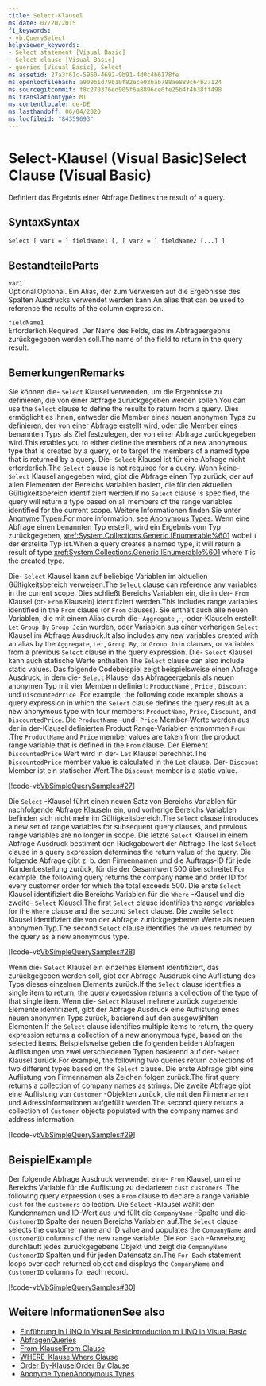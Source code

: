 ```yaml
---
title: Select-Klausel
ms.date: 07/20/2015
f1_keywords:
- vb.QuerySelect
helpviewer_keywords:
- Select statement [Visual Basic]
- Select clause [Visual Basic]
- queries [Visual Basic], Select
ms.assetid: 27a3f61c-5960-4692-9b91-4d0c4b6178fe
ms.openlocfilehash: a909b1d79b10f82ece03bab788ae889c64b27124
ms.sourcegitcommit: f8c270376ed905f6a8896ce0fe25b4f4b38ff498
ms.translationtype: MT
ms.contentlocale: de-DE
ms.lasthandoff: 06/04/2020
ms.locfileid: "84359693"
---
```

# <a name="select-clause-visual-basic"></a><span data-ttu-id="01d4d-102">Select-Klausel (Visual Basic)</span><span class="sxs-lookup"><span data-stu-id="01d4d-102">Select Clause (Visual Basic)</span></span>
<span data-ttu-id="01d4d-103">Definiert das Ergebnis einer Abfrage.</span><span class="sxs-lookup"><span data-stu-id="01d4d-103">Defines the result of a query.</span></span>  
  
## <a name="syntax"></a><span data-ttu-id="01d4d-104">Syntax</span><span class="sxs-lookup"><span data-stu-id="01d4d-104">Syntax</span></span>  
  
```vb  
Select [ var1 = ] fieldName1 [, [ var2 = ] fieldName2 [...] ]  
```  
  
## <a name="parts"></a><span data-ttu-id="01d4d-105">Bestandteile</span><span class="sxs-lookup"><span data-stu-id="01d4d-105">Parts</span></span>  
 `var1`  
 <span data-ttu-id="01d4d-106">Optional.</span><span class="sxs-lookup"><span data-stu-id="01d4d-106">Optional.</span></span> <span data-ttu-id="01d4d-107">Ein Alias, der zum Verweisen auf die Ergebnisse des Spalten Ausdrucks verwendet werden kann.</span><span class="sxs-lookup"><span data-stu-id="01d4d-107">An alias that can be used to reference the results of the column expression.</span></span>  
  
 `fieldName1`  
 <span data-ttu-id="01d4d-108">Erforderlich.</span><span class="sxs-lookup"><span data-stu-id="01d4d-108">Required.</span></span> <span data-ttu-id="01d4d-109">Der Name des Felds, das im Abfrageergebnis zurückgegeben werden soll.</span><span class="sxs-lookup"><span data-stu-id="01d4d-109">The name of the field to return in the query result.</span></span>  
  
## <a name="remarks"></a><span data-ttu-id="01d4d-110">Bemerkungen</span><span class="sxs-lookup"><span data-stu-id="01d4d-110">Remarks</span></span>  
 <span data-ttu-id="01d4d-111">Sie können die- `Select` Klausel verwenden, um die Ergebnisse zu definieren, die von einer Abfrage zurückgegeben werden sollen.</span><span class="sxs-lookup"><span data-stu-id="01d4d-111">You can use the `Select` clause to define the results to return from a query.</span></span> <span data-ttu-id="01d4d-112">Dies ermöglicht es Ihnen, entweder die Member eines neuen anonymen Typs zu definieren, der von einer Abfrage erstellt wird, oder die Member eines benannten Typs als Ziel festzulegen, der von einer Abfrage zurückgegeben wird.</span><span class="sxs-lookup"><span data-stu-id="01d4d-112">This enables you to either define the members of a new anonymous type that is created by a query, or to target the members of a named type that is returned by a query.</span></span> <span data-ttu-id="01d4d-113">Die- `Select` Klausel ist für eine Abfrage nicht erforderlich.</span><span class="sxs-lookup"><span data-stu-id="01d4d-113">The `Select` clause is not required for a query.</span></span> <span data-ttu-id="01d4d-114">Wenn keine- `Select` Klausel angegeben wird, gibt die Abfrage einen Typ zurück, der auf allen Elementen der Bereichs Variablen basiert, die für den aktuellen Gültigkeitsbereich identifiziert werden.</span><span class="sxs-lookup"><span data-stu-id="01d4d-114">If no `Select` clause is specified, the query will return a type based on all members of the range variables identified for the current scope.</span></span> <span data-ttu-id="01d4d-115">Weitere Informationen finden Sie unter [Anonyme Typen](../../programming-guide/language-features/objects-and-classes/anonymous-types.md).</span><span class="sxs-lookup"><span data-stu-id="01d4d-115">For more information, see [Anonymous Types](../../programming-guide/language-features/objects-and-classes/anonymous-types.md).</span></span> <span data-ttu-id="01d4d-116">Wenn eine Abfrage einen benannten Typ erstellt, wird ein Ergebnis vom Typ zurückgegeben, <xref:System.Collections.Generic.IEnumerable%601> wobei `T` der erstellte Typ ist.</span><span class="sxs-lookup"><span data-stu-id="01d4d-116">When a query creates a named type, it will return a result of type <xref:System.Collections.Generic.IEnumerable%601> where `T` is the created type.</span></span>  
  
 <span data-ttu-id="01d4d-117">Die- `Select` Klausel kann auf beliebige Variablen im aktuellen Gültigkeitsbereich verweisen.</span><span class="sxs-lookup"><span data-stu-id="01d4d-117">The `Select` clause can reference any variables in the current scope.</span></span> <span data-ttu-id="01d4d-118">Dies schließt Bereichs Variablen ein, die in der- `From` Klausel (or- `From` Klauseln) identifiziert werden.</span><span class="sxs-lookup"><span data-stu-id="01d4d-118">This includes range variables identified in the `From` clause (or `From` clauses).</span></span> <span data-ttu-id="01d4d-119">Sie enthält auch alle neuen Variablen, die mit einem Alias durch die- `Aggregate` ,-,-oder-Klauseln erstellt `Let` `Group By` `Group Join` wurden, oder Variablen aus einer vorherigen `Select` Klausel im Abfrage Ausdruck.</span><span class="sxs-lookup"><span data-stu-id="01d4d-119">It also includes any new variables created with an alias by the `Aggregate`, `Let`, `Group By`, or `Group Join` clauses, or variables from a previous `Select` clause in the query expression.</span></span> <span data-ttu-id="01d4d-120">Die- `Select` Klausel kann auch statische Werte enthalten.</span><span class="sxs-lookup"><span data-stu-id="01d4d-120">The `Select` clause can also include static values.</span></span> <span data-ttu-id="01d4d-121">Das folgende Codebeispiel zeigt beispielsweise einen Abfrage Ausdruck, in dem die- `Select` Klausel das Abfrageergebnis als neuen anonymen Typ mit vier Membern definiert: `ProductName` , `Price` , `Discount` und `DiscountedPrice` .</span><span class="sxs-lookup"><span data-stu-id="01d4d-121">For example, the following code example shows a query expression in which the `Select` clause defines the query result as a new anonymous type with four members: `ProductName`, `Price`, `Discount`, and `DiscountedPrice`.</span></span> <span data-ttu-id="01d4d-122">Die `ProductName` -und- `Price` Member-Werte werden aus der in der-Klausel definierten Product Range-Variablen entnommen `From` .</span><span class="sxs-lookup"><span data-stu-id="01d4d-122">The `ProductName` and `Price` member values are taken from the product range variable that is defined in the `From` clause.</span></span> <span data-ttu-id="01d4d-123">Der Element `DiscountedPrice` Wert wird in der- `Let` Klausel berechnet.</span><span class="sxs-lookup"><span data-stu-id="01d4d-123">The `DiscountedPrice` member value is calculated in the `Let` clause.</span></span> <span data-ttu-id="01d4d-124">Der- `Discount` Member ist ein statischer Wert.</span><span class="sxs-lookup"><span data-stu-id="01d4d-124">The `Discount` member is a static value.</span></span>  
  
 [!code-vb[VbSimpleQuerySamples#27](~/samples/snippets/visualbasic/VS_Snippets_VBCSharp/VbSimpleQuerySamples/VB/QuerySamples1.vb#27)]  
  
 <span data-ttu-id="01d4d-125">Die `Select` -Klausel führt einen neuen Satz von Bereichs Variablen für nachfolgende Abfrage Klauseln ein, und vorherige Bereichs Variablen befinden sich nicht mehr im Gültigkeitsbereich.</span><span class="sxs-lookup"><span data-stu-id="01d4d-125">The `Select` clause introduces a new set of range variables for subsequent query clauses, and previous range variables are no longer in scope.</span></span> <span data-ttu-id="01d4d-126">Die letzte `Select` Klausel in einem Abfrage Ausdruck bestimmt den Rückgabewert der Abfrage.</span><span class="sxs-lookup"><span data-stu-id="01d4d-126">The last `Select` clause in a query expression determines the return value of the query.</span></span> <span data-ttu-id="01d4d-127">Die folgende Abfrage gibt z. b. den Firmennamen und die Auftrags-ID für jede Kundenbestellung zurück, für die der Gesamtwert 500 überschreitet.</span><span class="sxs-lookup"><span data-stu-id="01d4d-127">For example, the following query returns the company name and order ID for every customer order for which the total exceeds 500.</span></span> <span data-ttu-id="01d4d-128">Die erste `Select` Klausel identifiziert die Bereichs Variablen für die `Where` -Klausel und die zweite- `Select` Klausel.</span><span class="sxs-lookup"><span data-stu-id="01d4d-128">The first `Select` clause identifies the range variables for the `Where` clause and the second `Select` clause.</span></span> <span data-ttu-id="01d4d-129">Die zweite `Select` Klausel identifiziert die von der Abfrage zurückgegebenen Werte als neuen anonymen Typ.</span><span class="sxs-lookup"><span data-stu-id="01d4d-129">The second `Select` clause identifies the values returned by the query as a new anonymous type.</span></span>  
  
 [!code-vb[VbSimpleQuerySamples#28](~/samples/snippets/visualbasic/VS_Snippets_VBCSharp/VbSimpleQuerySamples/VB/QuerySamples1.vb#28)]  
  
 <span data-ttu-id="01d4d-130">Wenn die- `Select` Klausel ein einzelnes Element identifiziert, das zurückgegeben werden soll, gibt der Abfrage Ausdruck eine Auflistung des Typs dieses einzelnen Elements zurück.</span><span class="sxs-lookup"><span data-stu-id="01d4d-130">If the `Select` clause identifies a single item to return, the query expression returns a collection of the type of that single item.</span></span> <span data-ttu-id="01d4d-131">Wenn die- `Select` Klausel mehrere zurück zugebende Elemente identifiziert, gibt der Abfrage Ausdruck eine Auflistung eines neuen anonymen Typs zurück, basierend auf den ausgewählten Elementen.</span><span class="sxs-lookup"><span data-stu-id="01d4d-131">If the `Select` clause identifies multiple items to return, the query expression returns a collection of a new anonymous type, based on the selected items.</span></span> <span data-ttu-id="01d4d-132">Beispielsweise geben die folgenden beiden Abfragen Auflistungen von zwei verschiedenen Typen basierend auf der- `Select` Klausel zurück.</span><span class="sxs-lookup"><span data-stu-id="01d4d-132">For example, the following two queries return collections of two different types based on the `Select` clause.</span></span> <span data-ttu-id="01d4d-133">Die erste Abfrage gibt eine Auflistung von Firmennamen als Zeichen folgen zurück.</span><span class="sxs-lookup"><span data-stu-id="01d4d-133">The first query returns a collection of company names as strings.</span></span> <span data-ttu-id="01d4d-134">Die zweite Abfrage gibt eine Auflistung von `Customer` -Objekten zurück, die mit den Firmennamen und Adressinformationen aufgefüllt werden.</span><span class="sxs-lookup"><span data-stu-id="01d4d-134">The second query returns a collection of `Customer` objects populated with the company names and address information.</span></span>  
  
 [!code-vb[VbSimpleQuerySamples#29](~/samples/snippets/visualbasic/VS_Snippets_VBCSharp/VbSimpleQuerySamples/VB/QuerySamples1.vb#29)]  
  
## <a name="example"></a><span data-ttu-id="01d4d-135">Beispiel</span><span class="sxs-lookup"><span data-stu-id="01d4d-135">Example</span></span>  
 <span data-ttu-id="01d4d-136">Der folgende Abfrage Ausdruck verwendet eine- `From` Klausel, um eine Bereichs Variable für die Auflistung zu deklarieren `cust` `customers` .</span><span class="sxs-lookup"><span data-stu-id="01d4d-136">The following query expression uses a `From` clause to declare a range variable `cust` for the `customers` collection.</span></span> <span data-ttu-id="01d4d-137">Die `Select` -Klausel wählt den Kundennamen und ID-Wert aus und füllt die `CompanyName` -Spalte und die- `CustomerID` Spalte der neuen Bereichs Variablen auf.</span><span class="sxs-lookup"><span data-stu-id="01d4d-137">The `Select` clause selects the customer name and ID value and populates the `CompanyName` and `CustomerID` columns of the new range variable.</span></span> <span data-ttu-id="01d4d-138">Die `For Each` -Anweisung durchläuft jedes zurückgegebene Objekt und zeigt die `CompanyName` `CustomerID` Spalten und für jeden Datensatz an.</span><span class="sxs-lookup"><span data-stu-id="01d4d-138">The `For Each` statement loops over each returned object and displays the `CompanyName` and `CustomerID` columns for each record.</span></span>  
  
 [!code-vb[VbSimpleQuerySamples#30](~/samples/snippets/visualbasic/VS_Snippets_VBCSharp/VbSimpleQuerySamples/VB/QuerySamples1.vb#30)]  
  
## <a name="see-also"></a><span data-ttu-id="01d4d-139">Weitere Informationen</span><span class="sxs-lookup"><span data-stu-id="01d4d-139">See also</span></span>

- [<span data-ttu-id="01d4d-140">Einführung in LINQ in Visual Basic</span><span class="sxs-lookup"><span data-stu-id="01d4d-140">Introduction to LINQ in Visual Basic</span></span>](../../programming-guide/language-features/linq/introduction-to-linq.md)
- [<span data-ttu-id="01d4d-141">Abfragen</span><span class="sxs-lookup"><span data-stu-id="01d4d-141">Queries</span></span>](index.md)
- [<span data-ttu-id="01d4d-142">From-Klausel</span><span class="sxs-lookup"><span data-stu-id="01d4d-142">From Clause</span></span>](from-clause.md)
- [<span data-ttu-id="01d4d-143">WHERE-Klausel</span><span class="sxs-lookup"><span data-stu-id="01d4d-143">Where Clause</span></span>](where-clause.md)
- [<span data-ttu-id="01d4d-144">Order By-Klausel</span><span class="sxs-lookup"><span data-stu-id="01d4d-144">Order By Clause</span></span>](order-by-clause.md)
- [<span data-ttu-id="01d4d-145">Anonyme Typen</span><span class="sxs-lookup"><span data-stu-id="01d4d-145">Anonymous Types</span></span>](../../programming-guide/language-features/objects-and-classes/anonymous-types.md)
